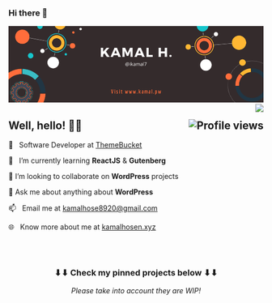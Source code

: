 ### Hi there 👋

<!--
**ikamal7/ikamal7** is a ✨ _special_ ✨ repository because its `README.md` (this file) appears on your GitHub profile.

Here are some ideas to get you started:

- 🔭 I’m currently working on ...
- 🌱 I’m currently learning ...
- 👯 I’m looking to collaborate on ...
- 🤔 I’m looking for help with ...
- 💬 Ask me about ...
- 📫 How to reach me: ...
- 😄 Pronouns: ...
- ⚡ Fun fact: ...
-->

<!--
**ikamal7/ikamal7** is a ✨ _special_ ✨ repository because its `README.md` (this file) appears on your GitHub profile.
-->

<img src="/img/Kamal-H.png">

<img src="https://github-readme-stats.vercel.app/api?username=ikamal7&show_icons=true&&count_private=true&include_all_commits=true&custom_title=My%20stats%20around%20here&title_color=FF6C00&text_color=000000&icon_color=FF6C00&locale=" align="right">


<h2>
	Well, hello! 👋🏻 <img align="right" src="https://gpvc.arturio.dev/ikamal7" alt="Profile views">
</h2>

💼&nbsp;&nbsp;&nbsp;Software Developer at <a href="https://themebucket.net/">ThemeBucket</a>

🌱&nbsp;&nbsp;&nbsp;I’m currently learning **ReactJS** & **Gutenberg**

👯 I’m looking to collaborate on **WordPress** projects

💬 Ask me about anything about **WordPress**

📫&nbsp;&nbsp;&nbsp;Email me at kamalhose8920@gmail.com

🌐&nbsp;&nbsp;&nbsp;Know more about me at <a href="https://kamalhosen.xyz/" target="_blank">kamalhosen.xyz</a>

<br>
<br>

<h3 align="center">
	⬇⬇ Check my pinned projects below ⬇⬇
</h3>
<p align="center">
	<i>Please take into account they are WIP!<i>
</p>

